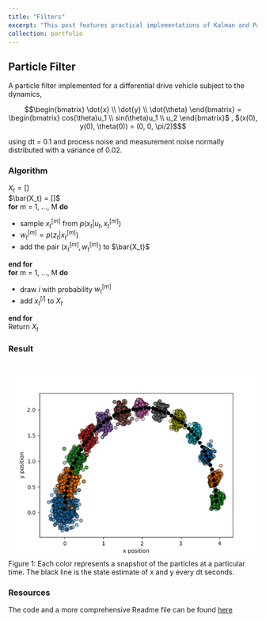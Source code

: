 ```yaml
---
title: "Filters"
excerpt: "This post features practical implementations of Kalman and Particle filters—widely employed algorithms in robotics to address uncertainties within the environment. By effectively accommodating these uncertainties, the filters play a crucial role in enhancing state estimation and control, contributing to the robust performance of robotic systems. <br/><img src='/images/particlefilter.png'>"
collection: portfolio
---
```


## Particle Filter 
A particle filter implemented for a differential drive vehicle subject to the dynamics, 

```math
\begin{bmatrix} \dot{x} \\ \dot{y} \\ \dot{\theta} \end{bmatrix} = \begin{bmatrix} cos(\theta)u_1 \\ sin(\theta)u_1  \\ u_2  \end{bmatrix}$ , $(x(0), y(0), \theta(0)) = (0, 0, \pi/2)$
```

using dt = 0.1 and process noise and measurement noise normally distributed with a variance of 0.02.

### Algorithm 

$X_t = []$  
$\bar{X_t} = []$  
**for** m = 1, ..., M **do**  
* sample $x^{[m]}_t$ from $p(x_t|u_t,x^{[m]}_t)$  
* $w^{[m]}_t = p(z_t|x^{[m]}_t)$
* add the pair $(x^{[m]}_t, w^{[m]}_t)$ to $\bar{X_t}$  

**end for**  
**for** m = 1, ..., M **do**  
* draw *i* with probability $w^{[m]}_t$ 
* add $x^{[i]}_t$ to $X_t$ 

**end for**  
Return $X_t$

### Result
<br/><img src='/images/particlefilter.png'>
Figure 1: Each color represents a snapshot of the particles at a particular time. The black line is the state estimate of x and y every dt seconds.

### Resources 
The code and a more comprehensive Readme file can be found [here](https://github.com/gabwink/estimation)